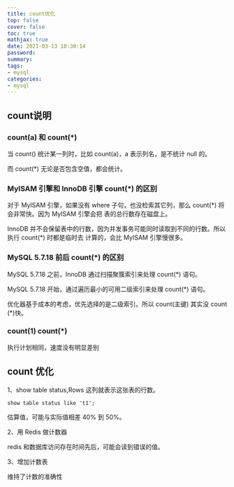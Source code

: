 ```yaml
---
title: count优化
top: false
cover: false
toc: true
mathjax: true
date: 2021-03-13 18:30:14
password:
summary:
tags:
- mysql
categories:
- mysql
---
```


## count说明

### count(a) 和 count(*)

当 count() 统计某一列时，比如 count(a)，a 表示列名，是不统计 null 的。

而 count(*) 无论是否包含空值，都会统计。

### MyISAM 引擎和 InnoDB 引擎 count(*) 的区别

对于 MyISAM 引擎，如果没有 where 子句，也没检索其它列，那么 count(*) 将会非常快。因为 MyISAM 引擎会把
表的总行数存在磁盘上。

InnoDB 并不会保留表中的行数，因为并发事务可能同时读取到不同的行数。所以执行 count(*) 时都是临时去
计算的，会比 MyISAM 引擎慢很多。

### MySQL 5.7.18 前后 count(*) 的区别

MySQL 5.7.18 之前，InnoDB 通过扫描聚簇索引来处理 count(*) 语句。

MySQL 5.7.18 开始，通过遍历最小的可用二级索引来处理 count(*) 语句。

优化器基于成本的考虑，优先选择的是二级索引。所以 count(主键) 其实没 count (*)快。

### count(1)   count(*)

执行计划相同，速度没有明显差别

## count 优化

1、show table status,Rows 这列就表示这张表的行数。

```mysql
show table status like 't1';
```

估算值，可能与实际值相差 40% 到 50%。

2、用 Redis 做计数器

redis 和数据库访问存在时间先后，可能会读到错误的值。

3、增加计数表

维持了计数的准确性


